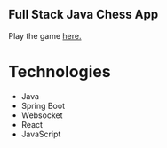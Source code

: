 ## Full Stack Java Chess App

Play the game [here.](https://chess-c486876bf51a.herokuapp.com/)


# Technologies
- Java
- Spring Boot
- Websocket
- React
- JavaScript
